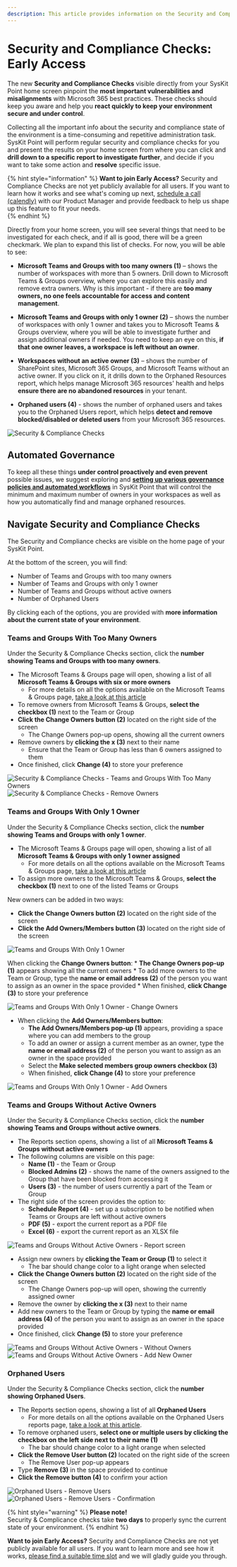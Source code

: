 ```yaml
---
description: This article provides information on the Security and Compliance checks feature in SysKit Point.
---
```


# Security and Compliance Checks: Early Access 

The new **Security and Compliance Checks** visible directly from your SysKit Point home screen pinpoint the **most important vulnerabilities and misalignments** with Microsoft 365 best practices. These checks should keep you aware and help you **react quickly to keep your environment secure and under control**.

Collecting all the important info about the security and compliance state of the environment is a time-consuming and repetitive administration task. SysKit Point will perform regular security and compliance checks for you and present the results on your home screen from where you can click and **drill down to a specific report to investigate further**, and decide if you want to take some action and **resolve** specific issue. 


{% hint style="information" %}
**Want to join Early Access?** Security and Compliance Checks are not yet publicly available for all users. If you want to learn how it works and see what's coming up next, [schedule a call (calendly)](https://calendly.com/d/yjj-7y5-sky/syskit-point-early-access-program) with our Product Manager and provide feedback to help us shape up this feature to fit your needs.   
{% endhint %}


 
Directly from your home screen, you will see several things that need to be investigated for each check, and if all is good, there will be a green checkmark. We plan to expand this list of checks. For now, you will be able to see: 

* **Microsoft Teams and Groups with too many owners (1)** – shows the number of workspaces with more than 5 owners. Drill down to Microsoft Teams & Groups overview, where you can explore this easily and remove extra owners. Why is this important - if there are **too many owners, no one feels accountable for access and content management**. 

* **Microsoft Teams and Groups with only 1 owner (2)** – shows the number of workspaces with only 1 owner and takes you to Microsoft Teams & Groups overview, where you will be able to investigate further and assign additional owners if needed. You need to keep an eye on this, **if that one owner leaves, a workspace is left without an owner**. 

* **Workspaces without an active owner (3)** – shows the number of SharePoint sites, Microsoft 365 Groups, and Microsoft Teams without an active owner. If you click on it, it drills down to the Orphaned Resources report, which helps manage Microsoft 365 resources' health and helps **ensure there are no abandoned resources** in your tenant. 

* **Orphaned users (4)** - shows the number of orphaned users and takes you to the Orphaned Users report, which helps **detect and remove blocked/disabled or deleted users** from your Microsoft 365 resources. 

![Security & Compliance Checks](../.gitbook/assets/security-and-compliance-checks_home-page.png)

## Automated Governance

To keep all these things **under control proactively and even prevent** possible issues, we suggest exploring and [**setting up various governance policies and automated workflows**](../governance-and-automation/automated-workflows/README.md) in SysKit Point that will control the minimum and maximum number of owners in your workspaces as well as how you automatically find and manage orphaned resources. 
 
## Navigate Security and Compliance Checks

The Security and Compliance checks are visible on the home page of your SysKit Point. 

At the bottom of the screen, you will find:
  * Number of Teams and Groups with too many owners
  * Number of Teams and Groups with only 1 owner
  * Number of Teams and Groups without active owners 
  * Number of Orphaned Users 

By clicking each of the options, you are provided with **more information about the current state of your environment**. 

### Teams and Groups With Too Many Owners

Under the Security & Compliance Checks section, click the **number showing Teams and Groups with too many owners**.

  * The Microsoft Teams & Groups page will open, showing a list of all **Microsoft Teams & Groups with six or more owners** 
    * For more details on all the options available on the Microsoft Teams & Groups page, [ take a look at this article](../reporting/inventory-reports.md#microsoft-teams-and-groups-report)
  * To remove owners from Microsoft Teams & Groups, **select the checkbox (1)** next to the Team or Group
  * **Click the Change Owners button (2)** located on the right side of the screen
    * The Change Owners pop-up opens, showing all the current owners
  * Remove owners by **clicking the x (3)** next to their name
    * Ensure that the Team or Group has less than 6 owners assigned to them
  * Once finished, click **Change (4)** to store your preference

![Security & Compliance Checks - Teams and Groups With Too Many Owners](../.gitbook/assets/security-and-compliance-checks_too-many-owners.png)
![Security & Compliance Checks - Remove Owners ](../.gitbook/assets/security-and-compliance-checks_remove-owners.png)

### Teams and Groups With Only 1 Owner

Under the Security & Compliance Checks section, click the **number showing Teams and Groups with only 1 owner**.

  * The Microsoft Teams & Groups page will open, showing a list of all **Microsoft Teams & Groups with only 1 owner assigned** 
    * For more details on all the options available on the Microsoft Teams & Groups page, [ take a look at this article](../reporting/inventory-reports.md#microsoft-teams-and-groups-report)
  * To assign more owners to the Microsoft Teams & Groups, **select the checkbox (1)** next to one of the listed Teams or Groups
  
New owners can be added in two ways:
  * **Click the Change Owners button (2)** located on the right side of the screen
  * **Click the Add Owners/Members button (3)** located on the right side of the screen

![Teams and Groups With Only 1 Owner](../.gitbook/assets/security-and-compliance-checks_one-owner.png)
  
When clicking the **Change Owners button**:
    * **The Change Owners pop-up (1)** appears showing all the current owners
    * To add more owners to the Team or Group, type the **name or email address (2)** of the person you want to assign as an owner in the space provided
    * When finished, **click Change (3)** to store your preference

![Teams and Groups With Only 1 Owner - Change Owners](../.gitbook/assets/security-and-compliance-checks_add-new-owners.png)

 * When clicking the **Add Owners/Members button**:
    * **The Add Owners/Members pop-up (1)** appears, providing a space where you can add members to the group
    * To add an owner or assign a current member as an owner, type the **name or email address (2)** of the person you want to assign as an owner in the space provided
    * Select the **Make selected members group owners checkbox (3)**
    * When finished, **click Change (4)** to store your preference

![Teams and Groups With Only 1 Owner - Add Owners](../.gitbook/assets/security-and-compliance-checks_add-members-owners.png)

### Teams and Groups Without Active Owners 

Under the Security & Compliance Checks section, click the **number showing Teams and Groups without active owners**.

  * The Reports section opens, showing a list of all **Microsoft Teams & Groups without active owners** 
  * The following columns are visible on this page:
    * **Name (1)** - the Team or Group
    * **Blocked Admins (2)** - shows the name of the owners assigned to the Group that have been blocked from accessing it
    * **Users (3)** - the number of users currently a part of the Team or Group
  * The right side of the screen provides the option to:
    * **Schedule Report (4)** - set up a subscription to be notified when Teams or Groups are left without active owners
    * **PDF (5)** - export the current report as a PDF file
    * **Excel (6)** - export the current report as an XLSX file

![Teams and Groups Without Active Owners - Report screen](../.gitbook/assets/security-and-compliance-checks_no-owners.png)

  * Assign new owners by **clicking the Team or Group (1)** to select it 
    * The bar should change color to a light orange when selected
  * **Click the Change Owners button (2)** located on the right side of the screen
    * The Change Owners pop-up will open, showing the currently assigned owner
  * Remove the owner by **clicking the x (3)** next to their name
  * Add new owners to the Team or Group by typing the **name or email address (4)** of the person you want to assign as an owner in the space provided
 * Once finished, click **Change (5)** to store your preference

![Teams and Groups Without Active Owners - Without Owners](../.gitbook/assets/security-and-compliance-checks_no-owners-selection.png)
![Teams and Groups Without Active Owners - Add New Owner](../.gitbook/assets/security-and-compliance-checks_no-owners-add.png)

### Orphaned Users

Under the Security & Compliance Checks section, click the **number showing Orphaned Users**.

  * The Reports section opens, showing a list of all **Orphaned Users** 
    * For more details on all the options available on the Orphaned Users reports page, [take a look at this article](../reporting/cleanup-and-health-reports.md#orphaned-users).
  * To remove orphaned users, **select one or multiple users by clicking the checkbox on the left side next to their name (1)**
    * The bar should change color to a light orange when selected
  * **Click the Remove User button (2)** located on the right side of the screen
    * The Remove User pop-up appears
  * Type **Remove (3)** in the space provided to continue
  * **Click the Remove button (4)** to confirm your action

![Orphaned Users - Remove Users](../.gitbook/assets/security-and-compliance-checks_orphaned-users.png)
![Orphaned Users - Remove Users - Confirmation](../.gitbook/assets/security-and-compliance-checks_remove-users-final.png)

{% hint style="warning" %}
**Please note!**  
Security & Complicance checks take **two days** to properly sync the current state of your environment. 
{% endhint %}

**Want to join Early Access?** Security and Compliance Checks are not yet publicly available for all users. If you want to learn more and see how it works, [please find a suitable time slot](https://calendly.com/d/yjj-7y5-sky/syskit-point-early-access-program) and we will gladly guide you through.
